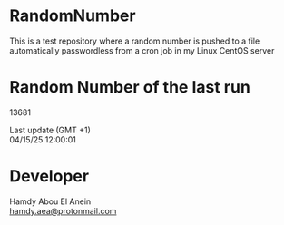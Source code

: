 # RandomNumber    
This is a test repository where a random number is pushed to a file automatically passwordless from a cron job in my Linux CentOS server    
# Random Number of the last run   
13681
      
Last update (GMT +1)    
04/15/25 12:00:01
# Developer    
Hamdy Abou El Anein   
hamdy.aea@protonmail.com
